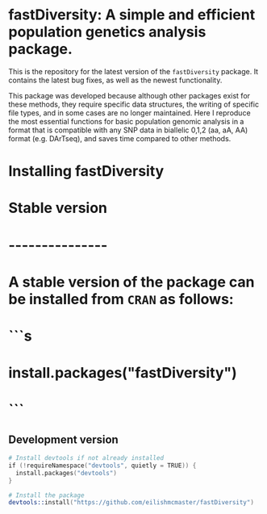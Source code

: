fastDiversity: A simple and efficient population genetics analysis package.
=================================================================================

This is the repository for the latest version of the ```fastDiversity``` package. It contains the latest bug fixes, as well as the newest functionality.

This package was developed because although other packages exist for these methods, they require specific data structures, the writing of specific file types, and in some cases are no longer maintained. Here I reproduce the most essential functions for basic population genomic analysis in a format that is compatible with any SNP data in biallelic 0,1,2 (aa, aA, AA) format (e.g. DArTseq), and saves time compared to other methods. 


Installing fastDiversity
=======================


# Stable version
# ---------------
# 
# A stable version of the package can be installed from ```CRAN``` as follows:
# 
# ```s
# install.packages("fastDiversity")
# ```

Development version
-------------------

```s
# Install devtools if not already installed
if (!requireNamespace("devtools", quietly = TRUE)) {
  install.packages("devtools")
}

# Install the package
devtools::install("https://github.com/eilishmcmaster/fastDiversity")
```